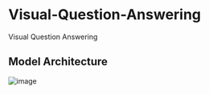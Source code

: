 # Visual-Question-Answering
Visual Question Answering

## Model Architecture
![image](https://github.com/Tro-fish/Visual-Question-Answering/assets/79634774/201f6510-a035-46ce-bf08-2d3359203c1e)
